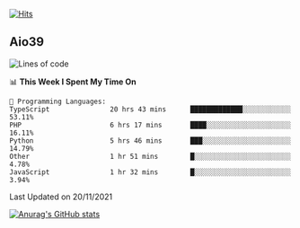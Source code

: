 [![Hits](https://hits.seeyoufarm.com/api/count/incr/badge.svg?url=https%3A%2F%2Fgithub.com%2Faio39&count_bg=%2339C5BB&title_bg=%23555555&icon=&icon_color=%23E7E7E7&title=hits&edge_flat=false)](https://hits.seeyoufarm.com)

## Aio39

<!--START_SECTION:waka-->
![Lines of code](https://img.shields.io/badge/From%20Hello%20World%20I%27ve%20Written-1.5%20million%20lines%20of%20code-blue)

📊 **This Week I Spent My Time On** 

```text
💬 Programming Languages: 
TypeScript               20 hrs 43 mins      █████████████░░░░░░░░░░░░   53.11% 
PHP                      6 hrs 17 mins       ████░░░░░░░░░░░░░░░░░░░░░   16.11% 
Python                   5 hrs 46 mins       ███░░░░░░░░░░░░░░░░░░░░░░   14.79% 
Other                    1 hr 51 mins        █░░░░░░░░░░░░░░░░░░░░░░░░   4.78% 
JavaScript               1 hr 32 mins        █░░░░░░░░░░░░░░░░░░░░░░░░   3.94%

```


 Last Updated on 20/11/2021
<!--END_SECTION:waka-->
[![Anurag's GitHub stats](https://github-readme-stats.vercel.app/api?username=aio39)](https://github.com/anuraghazra/github-readme-stats)

<!--
**aio39/aio39** is a ✨ _special_ ✨ repository because its `README.md` (this file) appears on your GitHub profile.

Here are some ideas to get you started:

- 🔭 I’m currently working on ...
- 🌱 I’m currently learning ...
- 👯 I’m looking to collaborate on ...
- 🤔 I’m looking for help with ...
- 💬 Ask me about ...
- 📫 How to reach me: ...
- 😄 Pronouns: ...
- ⚡ Fun fact: ...
-->
